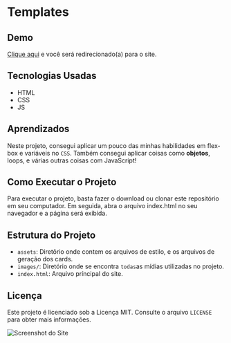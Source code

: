 # Templates

## Demo

[Clique aqui](https://allan-carlos.github.io/Templates/) e você será redirecionado(a) para o site.

## Tecnologias Usadas

- HTML
- CSS
- JS

## Aprendizados

Neste projeto, consegui aplicar um pouco das minhas habilidades em flex-box e variáveis no `CSS`. Também consegui aplicar coisas como **objetos**, loops, e várias outras coisas com JavaScript!

## Como Executar o Projeto

Para executar o projeto, basta fazer o download ou clonar este repositório em seu computador. Em seguida, abra o arquivo index.html no seu navegador e a página será exibida.

## Estrutura do Projeto

- `assets`: Diretõrio onde contem os arquivos de estilo, e os arquivos de geração dos cards.
- `images/`: Diretório onde se encontra `todas`as mídias utilizadas no projeto.
- `index.html`: Arquivo príncipal do site.

## Licença

Este projeto é licenciado sob a Licença MIT. Consulte o arquivo `LICENSE` para obter mais informações.

![Screenshot do Site](https://imgur.com/qVB0UnV.png)
